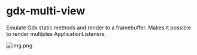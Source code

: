 # gdx-multi-view
Emulate Gdx static methods and render to a framebuffer. Makes it possible to render multiples ApplicationListeners.

![img.png](https://i.imgur.com/TYvfVaz.png)